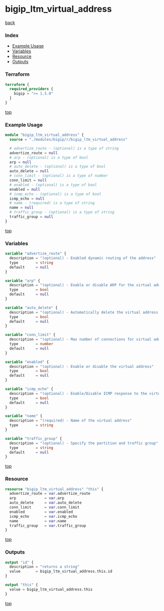 # bigip_ltm_virtual_address

[back](../bigip.md)

### Index

- [Example Usage](#example-usage)
- [Variables](#variables)
- [Resource](#resource)
- [Outputs](#outputs)

### Terraform

```terraform
terraform {
  required_providers {
    bigip = ">= 1.5.0"
  }
}
```

[top](#index)

### Example Usage

```terraform
module "bigip_ltm_virtual_address" {
  source = "./modules/bigip/r/bigip_ltm_virtual_address"

  # advertize_route - (optional) is a type of string
  advertize_route = null
  # arp - (optional) is a type of bool
  arp = null
  # auto_delete - (optional) is a type of bool
  auto_delete = null
  # conn_limit - (optional) is a type of number
  conn_limit = null
  # enabled - (optional) is a type of bool
  enabled = null
  # icmp_echo - (optional) is a type of bool
  icmp_echo = null
  # name - (required) is a type of string
  name = null
  # traffic_group - (optional) is a type of string
  traffic_group = null
}
```

[top](#index)

### Variables

```terraform
variable "advertize_route" {
  description = "(optional) - Enabled dynamic routing of the address"
  type        = string
  default     = null
}

variable "arp" {
  description = "(optional) - Enable or disable ARP for the virtual address"
  type        = bool
  default     = null
}

variable "auto_delete" {
  description = "(optional) - Automatically delete the virtual address with the virtual server"
  type        = bool
  default     = null
}

variable "conn_limit" {
  description = "(optional) - Max number of connections for virtual address"
  type        = number
  default     = null
}

variable "enabled" {
  description = "(optional) - Enable or disable the virtual address"
  type        = bool
  default     = null
}

variable "icmp_echo" {
  description = "(optional) - Enable/Disable ICMP response to the virtual address"
  type        = bool
  default     = null
}

variable "name" {
  description = "(required) - Name of the virtual address"
  type        = string
}

variable "traffic_group" {
  description = "(optional) - Specify the partition and traffic group"
  type        = string
  default     = null
}
```

[top](#index)

### Resource

```terraform
resource "bigip_ltm_virtual_address" "this" {
  advertize_route = var.advertize_route
  arp             = var.arp
  auto_delete     = var.auto_delete
  conn_limit      = var.conn_limit
  enabled         = var.enabled
  icmp_echo       = var.icmp_echo
  name            = var.name
  traffic_group   = var.traffic_group
}
```

[top](#index)

### Outputs

```terraform
output "id" {
  description = "returns a string"
  value       = bigip_ltm_virtual_address.this.id
}

output "this" {
  value = bigip_ltm_virtual_address.this
}
```

[top](#index)